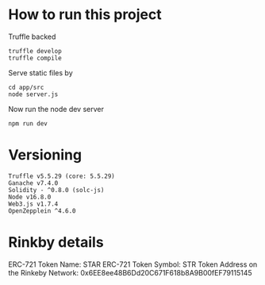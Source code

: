 # How to run this project

Truffle backed

```
truffle develop
truffle compile
```


Serve static files by

```
cd app/src
node server.js 
```

Now run the node dev server

```
npm run dev
```

# Versioning

```
Truffle v5.5.29 (core: 5.5.29)
Ganache v7.4.0
Solidity - ^0.8.0 (solc-js)
Node v16.8.0
Web3.js v1.7.4
OpenZepplein ^4.6.0
```
# Rinkby details

 ERC-721 Token Name: STAR
 ERC-721 Token Symbol: STR
 Token Address on the Rinkeby Network: 0x6EE8ee48B6Dd20C671F618b8A9B00fEF79115145